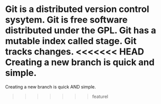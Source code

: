 Git is a distributed version control sysytem.
Git is free software distributed under the GPL.
Git has a mutable index called stage.
Git tracks changes.
<<<<<<< HEAD
Creating a new branch is quick and simple.
=======
Creating a new branch is quick AND simple.
>>>>>>> featurel
